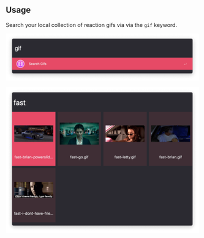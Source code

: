 ## Usage

Search your local collection of reaction gifs via via the `gif` keyword.

![Starting keyword](images/keyword.png)

![Searching local gifs](images/grid.png)
